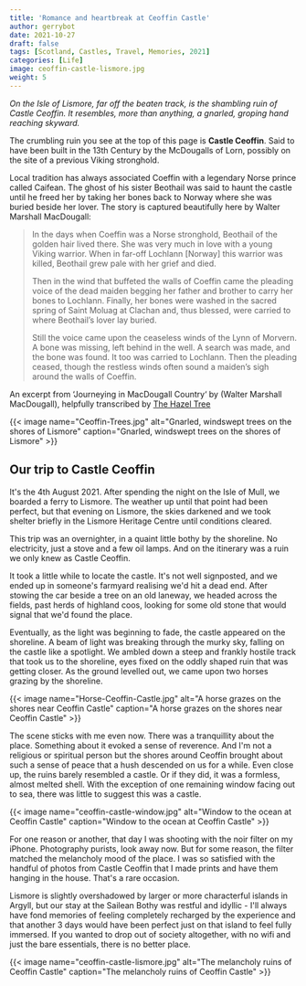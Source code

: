 ```yaml
---
title: 'Romance and heartbreak at Ceoffin Castle'
author: gerrybot
date: 2021-10-27
draft: false
tags: [Scotland, Castles, Travel, Memories, 2021]
categories: [Life]
image: ceoffin-castle-lismore.jpg
weight: 5
---
```


_On the Isle of Lismore, far off the beaten track, is the shambling ruin of Castle Ceoffin. It resembles, more than anything, a gnarled, groping hand reaching skyward._ 
<!--more-->

The crumbling ruin you see at the top of this page is **Castle Ceoffin**. Said to have been built in the 13th Century by the McDougalls of Lorn, possibly on the site of a previous Viking stronghold.

Local tradition has always associated Coeffin with a legendary Norse prince called Caifean. The ghost of his sister Beothail was said to haunt the castle until he freed her by taking her bones back to Norway where she was buried beside her lover. The story is captured beautifully here by Walter Marshall MacDougall:

> In the days when Coeffin was a Norse stronghold, Beothail of the golden hair lived there.  She was very much in love with a young Viking warrior.  When in far-off Lochlann [Norway] this warrior was killed, Beothail grew pale with her grief and died. 
>
> Then in the wind that buffeted the walls of Coeffin came the pleading voice of the dead maiden begging her father and brother to carry her bones to Lochlann.  Finally, her bones were washed in the sacred spring of Saint Moluag at Clachan and, thus blessed, were carried to where Beothail’s lover lay buried.
>
>Still the voice came upon the ceaseless winds of the Lynn of Morvern.  A bone was missing, left behind in the well.  A search was made, and the bone was found.  It too was carried to Lochlann.  Then the pleading ceased, though the restless winds often sound a maiden’s sigh around the walls of Coeffin.

An excerpt from ‘Journeying in MacDougall Country‘ by (Walter Marshall MacDougall), helpfully transcribed by [The Hazel Tree](https://www.thehazeltree.co.uk/2014/05/24/castle-coeffin-guarding-a-broken-heart/)

{{< image name="Ceoffin-Trees.jpg" alt="Gnarled, windswept trees on the shores of Lismore" caption="Gnarled, windswept trees on the shores of Lismore" >}}


## Our trip to Castle Ceoffin

It's the 4th August 2021. After spending the night on the Isle of Mull, we boarded a ferry to Lismore. The weather up until that point had been perfect, but that evening on Lismore, the skies darkened and we took shelter briefly in the Lismore Heritage Centre until conditions cleared.

This trip was an overnighter, in a quaint little bothy by the shoreline. No electricity, just a stove and a few oil lamps. And on the itinerary was a ruin we only knew as Castle Ceoffin. 

It took a little while to locate the castle. It's not well signposted, and we ended up in someone's farmyard realising we'd hit a dead end. After stowing the car beside a tree on an old laneway, we headed across the fields, past herds of highland coos, looking for some old stone that would signal that we'd found the place.

Eventually, as the light was beginning to fade, the castle appeared on the shoreline. A beam of light was breaking through the murky sky, falling on the castle like a spotlight. We ambled down a steep and frankly hostile track that took us to the shoreline, eyes fixed on the oddly shaped ruin that was getting closer. As the ground levelled out, we came upon two horses grazing by the shoreline.

{{< image name="Horse-Ceoffin-Castle.jpg" alt="A horse grazes on the shores near Ceoffin Castle" caption="A horse grazes on the shores near Ceoffin Castle" >}}

The scene sticks with me even now. There was a tranquillity about the place. Something about it evoked a sense of reverence. And I'm not a religious or spiritual person but the shores around Ceoffin brought about such a sense of peace that a hush descended on us for a while. Even close up, the ruins barely resembled a castle. Or if they did, it was a formless, almost melted shell. With the exception of one remaining window facing out to sea, there was little to suggest this was a castle.

{{< image name="ceoffin-castle-window.jpg" alt="Window to the ocean at Ceoffin Castle" caption="Window to the ocean at Ceoffin Castle" >}}

For one reason or another, that day I was shooting with the noir filter on my iPhone. Photography purists, look away now. But for some reason, the filter matched the melancholy mood of the place. I was so satisfied with the handful of photos from Castle Ceoffin that I made prints and have them hanging in the house. That's a rare occasion.

Lismore is slightly overshadowed by larger or more characterful islands in Argyll, but our stay at the Sailean Bothy was restful and idyllic - I'll always have fond memories of feeling completely recharged by the experience and that another 3 days would have been perfect just on that island to feel fully immersed. If you wanted to drop out of society altogether, with no wifi and just the bare essentials, there is no better place. 

{{< image name="ceoffin-castle-lismore.jpg" alt="The melancholy ruins of Ceoffin Castle" caption="The melancholy ruins of Ceoffin Castle" >}}

